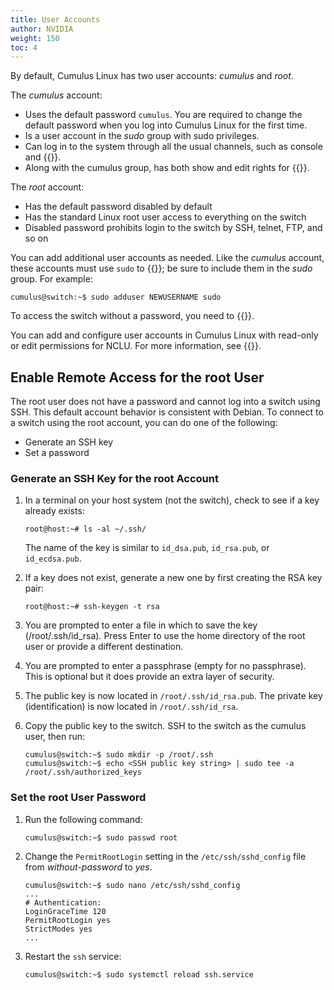 ```yaml
---
title: User Accounts
author: NVIDIA
weight: 150
toc: 4
---
```

By default, Cumulus Linux has two user accounts: *cumulus* and *root*.

The *cumulus* account:

- Uses the default password `cumulus`. You are required to change the default password when you log into Cumulus Linux for the first time.
- Is a user account in the *sudo* group with sudo privileges.
- Can log in to the system through all the usual channels, such as console and {{<link url="SSH-for-Remote-Access" text="SSH">}}.
- Along with the cumulus group, has both show and edit rights for {{<link url="Network-Command-Line-Utility-NCLU" text="NCLU">}}.

The *root* account:

- Has the default password disabled by default
- Has the standard Linux root user access to everything on the switch
- Disabled password prohibits login to the switch by SSH, telnet, FTP, and so on

You can add additional user accounts as needed. Like the *cumulus* account, these accounts must use `sudo` to {{<link url="Using-sudo-to-Delegate-Privileges" text="execute privileged commands">}}; be sure to include them in the *sudo* group. For example:

```
cumulus@switch:~$ sudo adduser NEWUSERNAME sudo
```

To access the switch without a password, you need to {{<link url="Single-User-Mode-Password-Recovery" text="boot into a single shell/user mode">}}.

You can add and configure user accounts in Cumulus Linux with read-only or edit permissions for NCLU. For more information, see {{<link url="Network-Command-Line-Utility-NCLU#configure-user-accounts" text="Configure User Accounts">}}.

## Enable Remote Access for the root User

The root user does not have a password and cannot log into a switch using SSH. This default account behavior is consistent with Debian. To connect to a switch using the root account, you can do one of the
following:

- Generate an SSH key
- Set a password

### Generate an SSH Key for the root Account

1. In a terminal on your host system (not the switch), check to see if a key already exists:

    ```
    root@host:~# ls -al ~/.ssh/
    ```

    The name of the key is similar to `id_dsa.pub`, `id_rsa.pub`, or `id_ecdsa.pub`.

2. If a key does not exist, generate a new one by first creating the RSA key pair:

    ```
    root@host:~# ssh-keygen -t rsa
    ```

3. You are prompted to enter a file in which to save the key (/root/.ssh/id\_rsa)*.* Press Enter to use the home directory of the root user or provide a different destination.
4. You are prompted to enter a passphrase (empty for no passphrase). This is optional but it does provide an extra layer of security.
5. The public key is now located in `/root/.ssh/id_rsa.pub`. The private key (identification) is now located in `/root/.ssh/id_rsa`.
6. Copy the public key to the switch. SSH to the switch as the cumulus user, then run:

    ```
    cumulus@switch:~$ sudo mkdir -p /root/.ssh
    cumulus@switch:~$ echo <SSH public key string> | sudo tee -a /root/.ssh/authorized_keys
    ```

### Set the root User Password

1. Run the following command:

    ```
    cumulus@switch:~$ sudo passwd root
    ```

2. Change the `PermitRootLogin` setting in the `/etc/ssh/sshd_config` file from *without-password* to *yes*.

    ``` 
    cumulus@switch:~$ sudo nano /etc/ssh/sshd_config
    ...
    # Authentication:
    LoginGraceTime 120
    PermitRootLogin yes
    StrictModes yes
    ...  
    ```

3. Restart the `ssh` service:

    ```
    cumulus@switch:~$ sudo systemctl reload ssh.service
    ```
